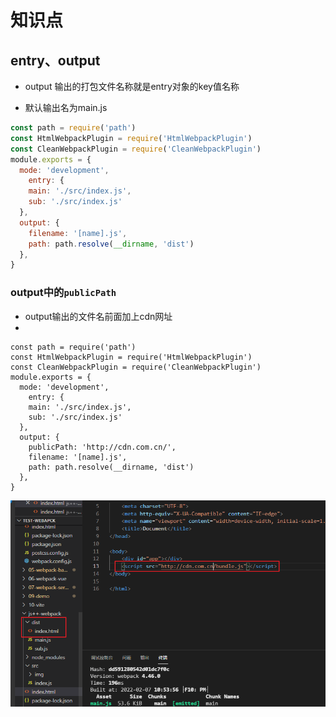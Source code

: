 # 知识点

## entry、output

- output 输出的打包文件名称就是entry对象的key值名称

- 默认输出名为main.js

```js
const path = require('path')
const HtmlWebpackPlugin = require('HtmlWebpackPlugin')
const CleanWebpackPlugin = require('CleanWebpackPlugin')
module.exports = {
  mode: 'development',
	entry: {
  	main: './src/index.js',
    sub: './src/index.js'
  },
  output: {
  	filename: '[name].js',
    path: path.resolve(__dirname, 'dist')
  },
}
```



### output中的`publicPath`

- output输出的文件名前面加上cdn网址
- 

```
const path = require('path')
const HtmlWebpackPlugin = require('HtmlWebpackPlugin')
const CleanWebpackPlugin = require('CleanWebpackPlugin')
module.exports = {
  mode: 'development',
	entry: {
  	main: './src/index.js',
    sub: './src/index.js'
  },
  output: {
    publicPath: 'http://cdn.com.cn/',
  	filename: '[name].js',
    path: path.resolve(__dirname, 'dist')
  },
}
```

![](../image/output-publicPath.png)


